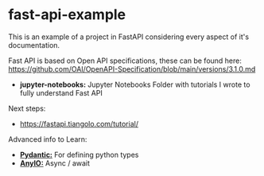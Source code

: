 # fast-api-example
This is an example of a project in FastAPI considering every aspect of it's documentation.

Fast API is based on Open API specifications, these can be found here: https://github.com/OAI/OpenAPI-Specification/blob/main/versions/3.1.0.md

- **jupyter-notebooks:** Jupyter Notebooks Folder with tutorials I wrote to fully understand Fast API

Next steps:
- https://fastapi.tiangolo.com/tutorial/

Advanced info to Learn:
- **[Pydantic:](https://docs.pydantic.dev/latest/)** For defining python types
- **[AnyIO:](https://anyio.readthedocs.io/en/stable/)** Async / await